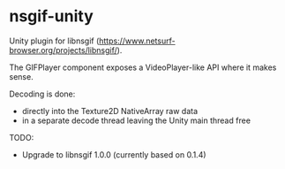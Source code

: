 # nsgif-unity

Unity plugin for libnsgif (https://www.netsurf-browser.org/projects/libnsgif/).

The GIFPlayer component exposes a VideoPlayer-like API where it makes sense.

Decoding is done:
* directly into the Texture2D NativeArray raw data
* in a separate decode thread leaving the Unity main thread free

TODO:
* Upgrade to libnsgif 1.0.0 (currently based on 0.1.4)
